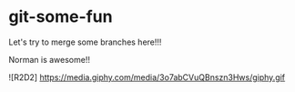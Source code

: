 # git-some-fun
Let's try to merge some branches here!!!

Norman is awesome!! 

![R2D2] https://media.giphy.com/media/3o7abCVuQBnszn3Hws/giphy.gif